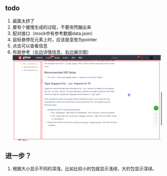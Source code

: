 ## todo
1. 画面太挤了
2. 要有个缓慢生成的过程，不要突然蹦出来
3. 配对接口（mock中有参考数据data.json）
4. 鼠标悬停在元素上时，应该是变改为pointer
5. 点击可以查看信息
6. 布局参考（左边详情信息、右边展示图）
![Alt text](image.png)

## 进一步？
1. 根据大小显示不同的深浅，比如比较小的包就显示浅绿，大的包显示深绿。